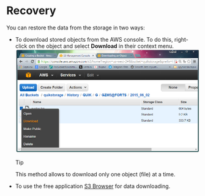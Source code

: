 # Recovery

You can restore the data from the storage in two ways:

- To download stored objects from the AWS console. To do this, right\-click on the object and select **Download** in their context menu.![Aws3 download](../../../../images/aws3_download.png)

  > [!TIP]
  > This method allows to download only one object (file) at a time.
- To use the free application [S3 Browser](https://s3browser.com/) for data downloading.
